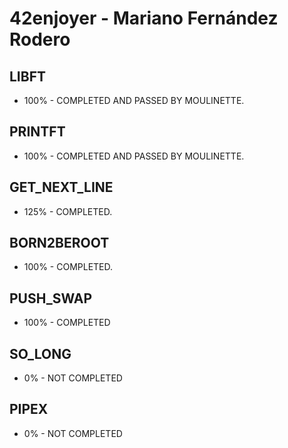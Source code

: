 # 42enjoyer - Mariano Fernández Rodero
## LIBFT
* 100% - COMPLETED AND PASSED BY MOULINETTE.

## PRINTFT
* 100% - COMPLETED AND PASSED BY MOULINETTE.

## GET_NEXT_LINE
* 125% - COMPLETED.

## BORN2BEROOT
* 100% - COMPLETED.

## PUSH_SWAP    
* 100% - COMPLETED

## SO_LONG
* 0% - NOT COMPLETED

## PIPEX
* 0% - NOT COMPLETED
